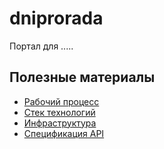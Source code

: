 # dniprorada
Портал для .....

## Полезные материалы

 - [Рабочий процесс](./CONTRIBUTING.md)
 - [Стек технологий](./docs/technology_stack.md)
 - [Инфраструктура](./docs/infrastructure.md)
 - [Спецификация API](./docs/specification.md)
